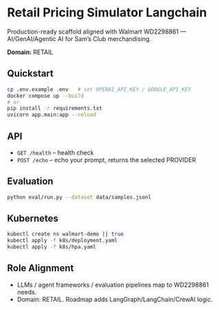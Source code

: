 # Retail Pricing Simulator Langchain

Production-ready scaffold aligned with Walmart WD2298861 — AI/GenAI/Agentic AI for Sam’s Club merchandising.

**Domain:** RETAIL

## Quickstart
```bash
cp .env.example .env   # set OPENAI_API_KEY / GOOGLE_API_KEY
docker compose up --build
# or
pip install -r requirements.txt
uvicorn app.main:app --reload
```

## API
- `GET /health` – health check
- `POST /echo` – echo your prompt, returns the selected PROVIDER

## Evaluation
```bash
python eval/run.py --dataset data/samples.jsonl
```

## Kubernetes
```bash
kubectl create ns walmart-demo || true
kubectl apply -f k8s/deployment.yaml
kubectl apply -f k8s/hpa.yaml
```

## Role Alignment
- LLMs / agent frameworks / evaluation pipelines map to WD2298861 needs.
- Domain: RETAIL. Roadmap adds LangGraph/LangChain/CrewAI logic.
